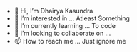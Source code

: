 - 👋 Hi, I’m Dhairya Kasundra
- 👀 I’m interested in ... Atleast Something
- 🌱 I’m currently learning ... To code
- 💞️ I’m looking to collaborate on ...
- 📫 How to reach me ... Just ignore me
  

<!---
dhairyakasundra2008/dhairyakasundra2008 is a ✨ special ✨ repository because its `README.md` (this file) appears on your GitHub profile.
You can click the Preview link to take a look at your changes.
--->
